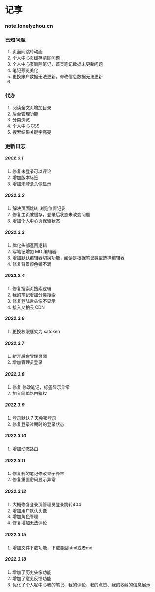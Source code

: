 # 记享

### note.lonelyzhou.cn

### 已知问题

1. 页面间跳转动画
2. 个人中心页缓存清除问题
3. 个人中心页删除笔记，首页笔记数据未更新问题
4. 笔记预览美化
5. 更换账户数据无法更新，修改信息数据无法更新
6. 

### 代办

1. 阅读全文页增加目录
2. 后台管理功能
3. 分类浏览
4. 个人中心 CSS
5. 搜索结果关键字高亮

### 更新日志

##### 2022.3.1

1. 修复未登录可以评论
2. 增加版本标签
3. 增加未登录头像显示

##### 2022.3.2

1. 解决页面跳转 浏览位置记录
2. 修复主页被缓存，登录后状态未改变问题
3. 增加个人中心页保留状态

##### 2022.3.3

1. 优化头部返回逻辑
2. 写笔记增加 MD 编辑器
3. 增加默认编辑器切换功能，阅读是根据笔记类型选择编辑器
4. 修复背景颜色铺不满

##### 2022.3.4

1. 修复搜索页搜索逻辑
2. 我的笔记增加分类搜索
3. 修复登陆后头像不显示
4. 接入又拍云 CDN

##### 2022.3.6

1. 更换权限框架为 satoken

##### 2022.3.7

1. 新开后台管理页面
2. 增加管理员登录

##### 2022.3.8

1. 修复 修改笔记，标签显示异常
2. 加入简单路由鉴权

##### 2022.3.9
1. 登录默认 7 天免密登录
2. 修复登录过期时的登录状态
##### 2022.3.10
1. 增加动态路由
##### 2022.3.11
1. 修复我的笔记修改显示异常
2. 修复重置密码显示异常
##### 2022.3.12
1. 大概修复登录页管理员登录跳转404
2. 增加用户默认头像
3. 增加角色管理
4. 修复增加无法评论
##### 2022.3.15
1. 增加文件下载功能，下载类型html或者md

##### 2022.3.18
1. 增加了历史头像功能
2. 增加了意见反馈功能
3. 优化了个人呢中心我的笔记、我的评论、我的点赞、我的收藏的信息展示